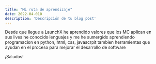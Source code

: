 ```yaml
---
title: "Mi ruta de aprendizaje"
date: 2022-04-010
description: 'Descripción de tu blog post'
---
```


Desde que llegue a LaunchX he aprendido valores que los MC aplican en sus lives
he conocido lenguajes y me he sumergido aprendiendo programacion en python, html, css, javascrpit
tambien herramientas que ayudan en el proceso para mejorar el 
desarrollo de software

¡Saludos!
